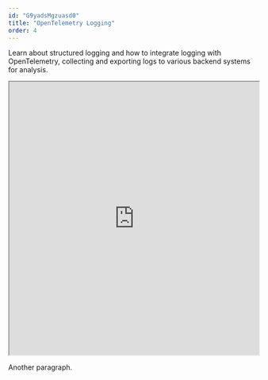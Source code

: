 ```yaml
---
id: "G9yadsMgzuasd0"
title: "OpenTelemetry Logging"
order: 4
---
```


Learn about structured logging and how to integrate logging with OpenTelemetry, collecting and exporting logs to various backend systems for analysis.

<iframe src="https://stackblitz.com/edit/stackblitz-starters-jmi2jnf3?embed=1&file=index.js&hideExplorer=1&hideNavigation=1&view=editor" height="550px" width="100%"></iframe>

Another paragraph.
